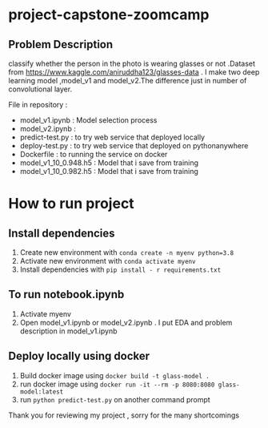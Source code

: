 # project-capstone-zoomcamp

## Problem Description

classify whether the person in the photo is wearing glasses or not .Dataset from https://www.kaggle.com/aniruddha123/glasses-data . I make two deep learning model ,model_v1 and model_v2.The difference just in number of convolutional layer. 

File in repository :
* model_v1.ipynb : Model selection process
* model_v2.ipynb : 
* predict-test.py : to try web service that deployed locally
* deploy-test.py  : to try web service that deployed on pythonanywhere
* Dockerfile : to running the service on docker
* model_v1_10_0.948.h5 : Model that i save from training
* model_v1_10_0.982.h5 : Model that i save from training

# How to run project

## Install dependencies
1. Create new environment with `conda create -n myenv python=3.8`
2. Activate new environment with `conda activate myenv`
3. Install dependencies with `pip install - r requirements.txt`

## To run notebook.ipynb
1. Activate myenv
2. Open model_v1.ipynb or model_v2.ipynb . I put EDA and problem description in model_v1.ipynb


## Deploy locally using docker
1. Build docker image using `docker build -t glass-model .`
2. run docker image using `docker run -it --rm -p 8080:8080 glass-model:latest`
3. run `python predict-test.py` on another command prompt 

Thank you for reviewing my project , sorry for the many shortcomings

